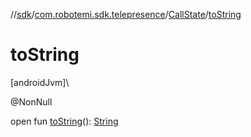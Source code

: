 //[sdk](../../../index.md)/[com.robotemi.sdk.telepresence](../index.md)/[CallState](index.md)/[toString](to-string.md)

# toString

[androidJvm]\

@NonNull

open fun [toString](to-string.md)(): [String](https://docs.oracle.com/javase/8/docs/api/java/lang/String.html)
